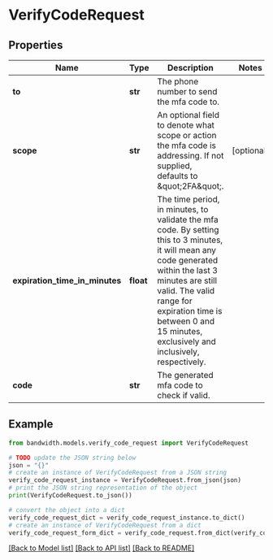 # VerifyCodeRequest


## Properties

Name | Type | Description | Notes
------------ | ------------- | ------------- | -------------
**to** | **str** | The phone number to send the mfa code to. | 
**scope** | **str** | An optional field to denote what scope or action the mfa code is addressing.  If not supplied, defaults to \&quot;2FA\&quot;. | [optional] 
**expiration_time_in_minutes** | **float** | The time period, in minutes, to validate the mfa code.  By setting this to 3 minutes, it will mean any code generated within the last 3 minutes are still valid.  The valid range for expiration time is between 0 and 15 minutes, exclusively and inclusively, respectively. | 
**code** | **str** | The generated mfa code to check if valid. | 

## Example

```python
from bandwidth.models.verify_code_request import VerifyCodeRequest

# TODO update the JSON string below
json = "{}"
# create an instance of VerifyCodeRequest from a JSON string
verify_code_request_instance = VerifyCodeRequest.from_json(json)
# print the JSON string representation of the object
print(VerifyCodeRequest.to_json())

# convert the object into a dict
verify_code_request_dict = verify_code_request_instance.to_dict()
# create an instance of VerifyCodeRequest from a dict
verify_code_request_form_dict = verify_code_request.from_dict(verify_code_request_dict)
```
[[Back to Model list]](../README.md#documentation-for-models) [[Back to API list]](../README.md#documentation-for-api-endpoints) [[Back to README]](../README.md)



